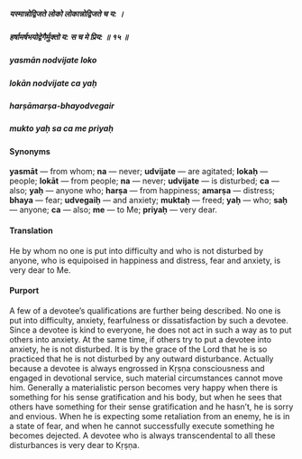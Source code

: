 ##### यस्मान्नोद्विजते लोको लोकान्नोद्विजते च य: ।
##### हर्षामर्षभयोद्वेगैर्मुक्तो य: स च मे प्रिय: ॥ १५ ॥

##### yasmān nodvijate loko
##### lokān nodvijate ca yaḥ
##### harṣāmarṣa-bhayodvegair
##### mukto yaḥ sa ca me priyaḥ

#### Synonyms

**yasmāt** — from whom; **na** — never; **udvijate** — are agitated; **lokaḥ** — people; **lokāt** — from people; **na** — never; **udvijate** — is disturbed; **ca** — also; **yaḥ** — anyone who; **harṣa** — from happiness; **amarṣa** — distress; **bhaya** — fear; **udvegaiḥ** — and anxiety; **muktaḥ** — freed; **yaḥ** — who; **saḥ** — anyone; **ca** — also; **me** — to Me; **priyaḥ** — very dear.

#### Translation

He by whom no one is put into difficulty and who is not disturbed by anyone, who is equipoised in happiness and distress, fear and anxiety, is very dear to Me.

#### Purport

A few of a devotee’s qualifications are further being described. No one is put into difficulty, anxiety, fearfulness or dissatisfaction by such a devotee. Since a devotee is kind to everyone, he does not act in such a way as to put others into anxiety. At the same time, if others try to put a devotee into anxiety, he is not disturbed. It is by the grace of the Lord that he is so practiced that he is not disturbed by any outward disturbance. Actually because a devotee is always engrossed in Kṛṣṇa consciousness and engaged in devotional service, such material circumstances cannot move him. Generally a materialistic person becomes very happy when there is something for his sense gratification and his body, but when he sees that others have something for their sense gratification and he hasn’t, he is sorry and envious. When he is expecting some retaliation from an enemy, he is in a state of fear, and when he cannot successfully execute something he becomes dejected. A devotee who is always transcendental to all these disturbances is very dear to Kṛṣṇa.